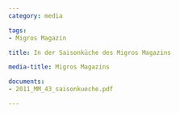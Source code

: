```yaml
---
category: media

tags:
- Migros Magazin

title: In der Saisonküche des Migros Magazins

media-title: Migros Magazins

documents:
- 2011_MM_43_saisonkueche.pdf

---
```


